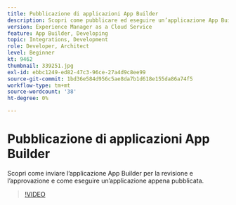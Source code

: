 ```yaml
---
title: Pubblicazione di applicazioni App Builder
description: Scopri come pubblicare ed eseguire un’applicazione App Builder.
version: Experience Manager as a Cloud Service
feature: App Builder, Developing
topic: Integrations, Development
role: Developer, Architect
level: Beginner
kt: 9462
thumbnail: 339251.jpg
exl-id: ebbc1249-ed82-47c3-96ce-27a4d9c8ee99
source-git-commit: 1bd36e584d956c5ae8da7b1d618e155da86a74f5
workflow-type: tm+mt
source-wordcount: '38'
ht-degree: 0%

---
```


# Pubblicazione di applicazioni App Builder

Scopri come inviare l’applicazione App Builder per la revisione e l’approvazione e come eseguire un’applicazione appena pubblicata.

>[!VIDEO](https://video.tv.adobe.com/v/343373/?quality=12&learn=on&captions=ita)
